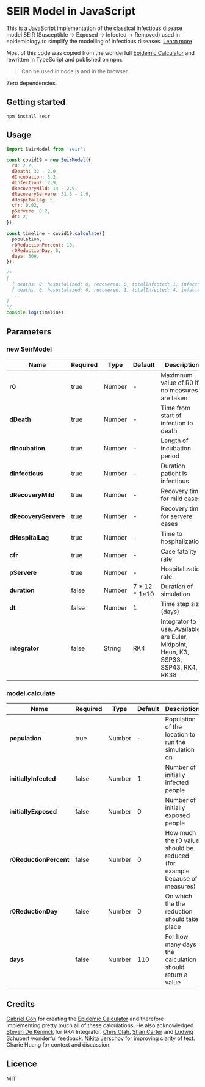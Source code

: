 # SEIR Model in JavaScript

This is a JavaScript implementation of the classical infectious disease model SEIR (Susceptible → Exposed → Infected → Removed) used in epidemiology to simplify the modelling of infectious diseases. [Learn more](https://en.wikipedia.org/wiki/Compartmental_models_in_epidemiology#The_SEIR_model)

Most of this code was copied from the wonderfull [Epidemic Calculator](http://gabgoh.github.io/COVID/index.html) and rewritten in TypeScript and published on npm.

> Can be used in node.js and in the browser.

Zero dependencies.

## Getting started

```npm install seir```

## Usage

```js
import SeirModel from 'seir';

const covid19 = new SeirModel({
  r0: 2.2,
  dDeath: 32 - 2.9,
  dIncubation: 5.2,
  dInfectious: 2.9,
  dRecoveryMild: 14 - 2.9,
  dRecoveryServere: 31.5 - 2.9,
  dHospitalLag: 5,
  cfr: 0.02,
  pServere: 0.2,
  dt: 2,
});

const timeline = covid19.calculate({
  population,
  r0ReductionPercent: 10,
  r0ReductionDay: 5,
  days: 300,
});

/*
[
  { deaths: 0, hospitalized: 0, recovered: 0, totalInfected: 1, infected: 1, exposed: 2 },
  { deaths: 0, hospitalized: 0, recovered: 1, totalInfected: 4, infected: 3, exposed: 5 },
  ...
]
*/
console.log(timeline);
```

## Parameters

### new SeirModel

| Name                 | Required | Type   | Default | Description |
| ---                  | ---      | ---    | ---     | ---         |
| **r0**               | true     | Number | -       | Maximnum value of R0 if no measures are taken |
| **dDeath**           | true     | Number | -       | Time from start of infection to death |
| **dIncubation**      | true     | Number | -       | Length of incubation period |
| **dInfectious**      | true     | Number | -       | Duration patient is infectious |
| **dRecoveryMild**    | true     | Number | -       | Recovery time for mild cases |
| **dRecoveryServere** | true     | Number | -       | Recovery time for servere cases |
| **dHospitalLag**     | true     | Number | -       | Time to hospitalization |
| **cfr**              | true     | Number | -       | Case fatality rate |
| **pServere**         | true     | Number | -       | Hospitalization rate |
| **duration**         | false    | Number | 7 \* 12 \* 1e10 | Duration of simulation |
| **dt**               | false    | Number | 1       | Time step size (days) |
| **integrator**       | false    | String | RK4     | Integrator to use. Available are Euler, Midpoint, Heun, K3, SSP33, SSP43, RK4, RK38 |

### model.calculate

| Name                   | Required | Type   | Default | Description |
| ---                    | ---      | ---    | ---     | ---         |
| **population**         | true     | Number | -       | Population of the location to run the simulation on |
| **initiallyInfected**  | false    | Number | 1       | Number of initially infected people |
| **initiallyExposed**   | false    | Number | 0       | Number of initially exposed people |
| **r0ReductionPercent** | false    | Number | 0       | How much the r0 value should be reduced (for example because of measures) |
| **r0ReductionDay**     | false    | Number | 0       | On which the the reduction should take place |
| **days**               | false    | Number | 110     | For how many days the calculation should return a value |

## Credits

[Gabriel Goh](https://github.com/gabgoh) for creating the [Epidemic Calculator](http://gabgoh.github.io/COVID/index.html) and therefore implementing pretty much all of these calculations. He also acknowledged
[Steven De Keninck](https://enkimute.github.io/) for RK4 Integrator. [Chris Olah](https://twitter.com/ch402), [Shan Carter](https://twitter.com/shancarter) and [Ludwig Schubert](https://twitter.com/ludwigschubert) wonderful feedback. [Nikita Jerschov](https://twitter.com/NikitaJer) for improving clarity of text. Charie Huang for context and discussion.

## Licence

MIT
